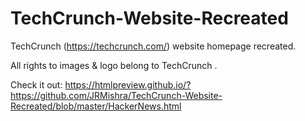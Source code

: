 # TechCrunch-Website-Recreated
TechCrunch (https://techcrunch.com/) website homepage recreated.

All rights to images & logo belong to TechCrunch .

Check it out:
https://htmlpreview.github.io/?https://github.com/JRMishra/TechCrunch-Website-Recreated/blob/master/HackerNews.html
